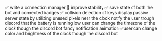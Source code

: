✅ write a connection manager
🚧 improve stability
✅ save state of both the bot and connected badges
✅ collision detection of keys
display passive server state by utilizing unused pixels near the clock
notify the user trough discord that the battery is running low
user can change the timezone of the clock though the discord bot
fancy notification animation
✅user can change color and brightness of the clock though the discord bot
